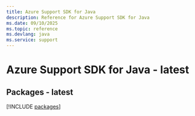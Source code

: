 ```yaml
---
title: Azure Support SDK for Java
description: Reference for Azure Support SDK for Java
ms.date: 09/10/2025
ms.topic: reference
ms.devlang: java
ms.service: support
---
```

# Azure Support SDK for Java - latest
## Packages - latest
[!INCLUDE [packages](support-index.md)]